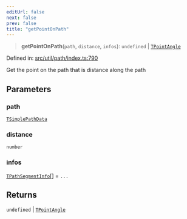 ```yaml
---
editUrl: false
next: false
prev: false
title: "getPointOnPath"
---
```


> **getPointOnPath**(`path`, `distance`, `infos`): `undefined` \| [`TPointAngle`](/api/type-aliases/tpointangle/)

Defined in: [src/util/path/index.ts:790](https://github.com/fabricjs/fabric.js/blob/fea1b29b7495d9634e300bd4bfa43de097745805/src/util/path/index.ts#L790)

Get the point on the path that is distance along the path

## Parameters

### path

[`TSimplePathData`](/api/type-aliases/tsimplepathdata/)

### distance

`number`

### infos

[`TPathSegmentInfo`](/api/type-aliases/tpathsegmentinfo/)[] = `...`

## Returns

`undefined` \| [`TPointAngle`](/api/type-aliases/tpointangle/)
